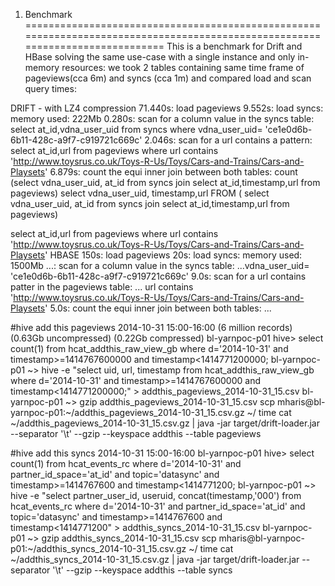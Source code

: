 1. Benchmark 
==============================================================================================================================
This is a benchmark for Drift and HBase solving the same use-case with a single instance and only in-memory resources: 
we took 2 tables containing same time frame of pageviews(cca 6m) and syncs (cca 1m) and compared load and scan query times:

DRIFT - with LZ4 compression 
71.440s: load pageviews 
9.552s: load syncs:
memory used:  222Mb
0.280s: scan for a column value in the syncs table: select at_id,vdna_user_uid from syncs where vdna_user_uid= 'ce1e0d6b-6b11-428c-a9f7-c919721c669c'
2.046s: scan for a url contains a pattern: select at_id,url from pageviews where url contains 'http://www.toysrus.co.uk/Toys-R-Us/Toys/Cars-and-Trains/Cars-and-Playsets'
6.879s: count the equi inner join between both tables: count (select vdna_user_uid, at_id from syncs join select at_id,timestamp,url from pageviews)
select vdna_user_uid, timestamp,url FROM ( select vdna_user_uid, at_id from syncs join select at_id,timestamp,url from pageviews)


select at_id,url from pageviews where url contains 'http://www.toysrus.co.uk/Toys-R-Us/Toys/Cars-and-Trains/Cars-and-Playsets'
HBASE
150s: load pageviews 
20s: load syncs: 
memory used:  1500Mb
...: scan for a column value in the syncs table: ...vdna_user_uid= 'ce1e0d6b-6b11-428c-a9f7-c919721c669c'
9.0s: scan for a url contains patter in the pageviews table: ... url contains 'http://www.toysrus.co.uk/Toys-R-Us/Toys/Cars-and-Trains/Cars-and-Playsets'
5.0s:  count the equi inner join between both tables: ...


#hive add this pageviews  2014-10-31 15:00-16:00 (6 million records) (0.63Gb uncompressed) (0.22Gb compressed)
bl-yarnpoc-p01 hive> select count(1) from hcat_addthis_raw_view_gb where d='2014-10-31' and timestamp>=1414767600000 and timestamp<1414771200000;
bl-yarnpoc-p01 ~> hive -e "select uid, url, timestamp from hcat_addthis_raw_view_gb where d='2014-10-31' and timestamp>=1414767600000 and timestamp<1414771200000;" > addthis_pageviews_2014-10-31_15.csv
bl-yarnpoc-p01 ~> gzip addthis_pageviews_2014-10-31_15.csv
scp mharis@bl-yarnpoc-p01:~/addthis_pageviews_2014-10-31_15.csv.gz ~/
time cat ~/addthis_pageviews_2014-10-31_15.csv.gz | java -jar target/drift-loader.jar --separator '\t' --gzip --keyspace addthis --table pageviews

#hive add this syncs  2014-10-31 15:00-16:00
bl-yarnpoc-p01 hive> select count(1) from hcat_events_rc where d='2014-10-31' and partner_id_space='at_id' and topic='datasync' and timestamp>=1414767600 and timestamp<1414771200;
bl-yarnpoc-p01 ~> hive -e "select partner_user_id, useruid, concat(timestamp,'000') from hcat_events_rc where d='2014-10-31' and partner_id_space='at_id' and topic='datasync' and timestamp>=1414767600 and timestamp<1414771200" > addthis_syncs_2014-10-31_15.csv
bl-yarnpoc-p01 ~> gzip addthis_syncs_2014-10-31_15.csv
scp mharis@bl-yarnpoc-p01:~/addthis_syncs_2014-10-31_15.csv.gz ~/
time cat ~/addthis_syncs_2014-10-31_15.csv.gz | java -jar target/drift-loader.jar --separator '\t' --gzip --keyspace addthis --table syncs
